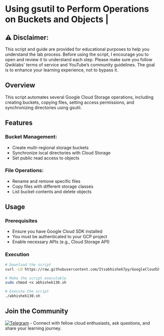 # Using gsutil to Perform Operations on Buckets and Objects |

## ⚠️ **Disclaimer:**
This script and guide are provided for educational purposes to help you understand the lab process. Before using the script, I encourage you to open and review it to understand each step. Please make sure you follow Qwiklabs' terms of service and YouTube’s community guidelines. The goal is to enhance your learning experience, not to bypass it.

## **Overview**
This script automates several Google Cloud Storage operations, including creating buckets, copying files, setting access permissions, and synchronizing directories using gsutil.

## **Features**

### **Bucket Management:**
- Create multi-regional storage buckets
- Synchronize local directories with Cloud Storage
- Set public read access to objects

### **File Operations:**
- Rename and remove specific files
- Copy files with different storage classes
- List bucket contents and delete objects

## **Usage**

### **Prerequisites**
- Ensure you have Google Cloud SDK installed
- You must be authenticated to your GCP project
- Enable necessary APIs (e.g., Cloud Storage API)

### **Execution**

```bash
# Download the script
curl -LO https://raw.githubusercontent.com/Itsabhishek7py/GoogleCloudSkillsboost/refs/heads/main/Using%20gsutil%20to%20Perform%20Operations%20on%20Buckets%20and%20Objects/Using%20gsutil%20to%20Perform%20Operations%20on%20Buckets%20and%20Objects/abhishek130.sh

# Make the script executable
sudo chmod +x abhishek130.sh

# Execute the script
./abhishek130.sh
```


## Join the Community
[![Telegram](https://img.shields.io/badge/Join-Telegram_Group-blue?style=for-the-badge&logo=telegram)](https://t.me/+gBcgRTlZLyM4OGI1) - Connect with fellow cloud enthusiasts, ask questions, and share your learning journey.
